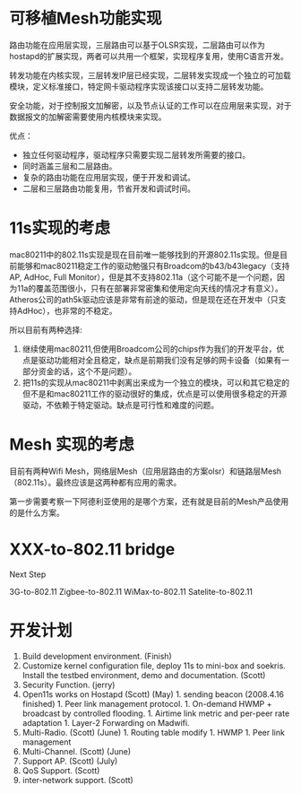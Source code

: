 # 可移植Mesh功能实现 #

路由功能在应用层实现，三层路由可以基于OLSR实现，二层路由可以作为hostapd的扩展实现，两者可以共用一个框架，实现程序复用，使用C语言开发。

转发功能在内核实现，三层转发IP层已经实现，二层转发实现成一个独立的可加载模块，定义标准接口，特定网卡驱动程序实现该接口以支持二层转发功能。

安全功能，对于控制报文加解密，以及节点认证的工作可以在应用层来实现，对于数据报文的加解密需要使用内核模块来实现。

优点：
  * 独立任何驱动程序，驱动程序只需要实现二层转发所需要的接口。
  * 同时涵盖三层和二层路由。
  * 复杂的路由功能在应用层实现，便于开发和调试。
  * 二层和三层路由功能复用，节省开发和调试时间。

# 11s实现的考虑 #

mac80211中的802.11s实现是现在目前唯一能够找到的开源802.11s实现。但是目前能够和mac80211稳定工作的驱动勉强只有Broadcom的b43/b43legacy（支持AP, AdHoc, Full Monitor），但是其不支持802.11a（这个可能不是一个问题，因为11a的覆盖范围很小，只有在部署非常密集和使用定向天线的情况才有意义）。Atheros公司的ath5k驱动应该是非常有前途的驱动，但是现在还在开发中（只支持AdHoc），也非常的不稳定。

所以目前有两种选择:
1. 继续使用mac80211,但使用Broadcom公司的chips作为我们的开发平台，优点是驱动功能相对全且稳定，缺点是前期我们没有足够的网卡设备（如果有一部分资金的话，这个不是问题）。
2. 把11s的实现从mac80211中剥离出来成为一个独立的模块，可以和其它稳定的但不是和mac80211工作的驱动很好的集成，优点是可以使用很多稳定的开源驱动，不依赖于特定驱动。缺点是可行性和难度的问题。

# Mesh 实现的考虑 #

目前有两种Wifi Mesh，网络层Mesh（应用层路由的方案olsr）和链路层Mesh（802.11s）。最终应该是这两种都有应用的需求。

第一步需要考察一下阿德利亚使用的是哪个方案，还有就是目前的Mesh产品使用的是什么方案。

# XXX-to-802.11 bridge #
Next Step

3G-to-802.11
Zigbee-to-802.11
WiMax-to-802.11
Satelite-to-802.11

# 开发计划 #
  1. Build development environment. (Finish)
  1. Customize kernel configuration file, deploy 11s to mini-box and soekris. Install the testbed environment, demo and documentation. (Scott)
  1. Security Function. (jerry)
  1. Open11s works on Hostapd (Scott) (May)
    1. sending beacon (2008.4.16 finished)
    1. Peer link management protocol.
    1. On-demand HWMP + broadcast by controlled flooding.
    1. Airtime link metric and per-peer rate adaptation
    1. Layer-2 Forwarding on Madwifi.
  1. Multi-Radio.  (Scott) (June)
    1. Routing table modify
    1. HWMP
    1. Peer link management
  1. Multi-Channel.  (Scott) (June)
  1. Support AP.  (Scott) (July)
  1. QoS Support.  (Scott)
  1. inter-network support. (Scott)